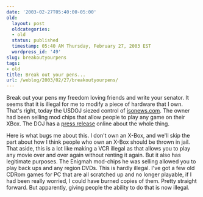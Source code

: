 ```yaml
---
date: '2003-02-27T05:40:00-05:00'
old:
  layout: post
  oldcategories:
  - old
  status: published
  timestamp: 05:40 AM Thursday, February 27, 2003 EST
  wordpress_id: '49'
slug: breakoutyourpens
tags:
- old
title: Break out your pens...
url: /weblog/2003/02/27/breakoutyourpens/
---
```


Break out your pens my freedom loving friends and write your senator.  It seems that it is illegal for me to modify a piece of hardware that I own.  That's right, today the USDOJ siezed control of [isonews.com](http://www.isonews.com/).  The owner had been selling mod chips that allow people to play any game on their XBox.  The DOJ has a [press release](http://www.usdoj.gov/opa/pr/2003/February/03_crm_118.htm) online about the whole thing.

Here is what bugs me about this.  I don't own an X-Box, and we'll skip the part about how I think people who own an X-Box should be thrown in jail.  That aside, this is a lot like making a VCR illegal as that allows you to play any movie over and over again without renting it again.  But it also has legitimate purposes.  The Enigmah mod-chips he was selling allowed you to play back ups and any region DVDs.  This is hardly illegal.  I've got a few old CDRom games for PC that are all scratched up and no longer playable, if I had been really worried, I could have burned copies of them.  Pretty straight forward.  But apparently, giving people the ability to do that is now illegal.
